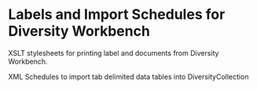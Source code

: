 Labels and Import Schedules for Diversity Workbench
==================

XSLT stylesheets for printing label and documents from Diversity Workbench.

XML Schedules to import tab delimited data tables into DiversityCollection
